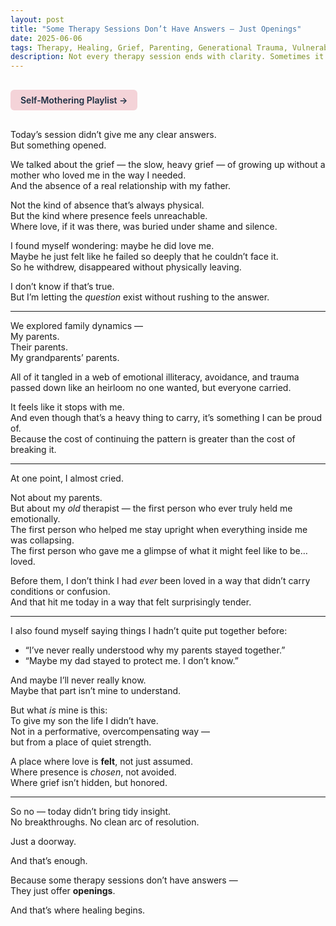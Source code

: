 ```yaml
---
layout: post
title: "Some Therapy Sessions Don’t Have Answers — Just Openings"
date: 2025-06-06
tags: Therapy, Healing, Grief, Parenting, Generational Trauma, Vulnerability
description: Not every therapy session ends with clarity. Sometimes it opens a doorway to a deeper truth, one we’re just beginning to feel.
---
```


<a href="https://music.youtube.com/playlist?list=PLuO5E1rh5RqIzePJeOjdXo62gwnYJ748_&si=NvtF0mzI9Sx2IoPu&shuffle=1" 
   target="_blank" 
   class="back-button"
   style="display:inline-block; margin: 1rem auto; background-color: #F4D3D8; color: #1A2D41; padding: 0.5rem 1rem; border-radius: 6px; font-weight: 600; text-decoration: none;">
  Self‑Mothering Playlist →
</a>

Today’s session didn’t give me any clear answers.  
But something opened.

We talked about the grief — the slow, heavy grief — of growing up without a mother who loved me in the way I needed.  
And the absence of a real relationship with my father.  

Not the kind of absence that’s always physical.  
But the kind where presence feels unreachable.  
Where love, if it was there, was buried under shame and silence.

I found myself wondering: maybe he did love me.  
Maybe he just felt like he failed so deeply that he couldn’t face it.  
So he withdrew, disappeared without physically leaving.

I don’t know if that’s true.  
But I’m letting the *question* exist without rushing to the answer.

---

We explored family dynamics —  
My parents.  
Their parents.  
My grandparents’ parents.

All of it tangled in a web of emotional illiteracy, avoidance, and trauma passed down like an heirloom no one wanted, but everyone carried.

It feels like it stops with me.  
And even though that’s a heavy thing to carry, it’s something I can be proud of.  
Because the cost of continuing the pattern is greater than the cost of breaking it.

---

At one point, I almost cried.

Not about my parents.  
But about my *old* therapist — the first person who ever truly held me emotionally.  
The first person who helped me stay upright when everything inside me was collapsing.  
The first person who gave me a glimpse of what it might feel like to be… loved.

Before them, I don’t think I had *ever* been loved in a way that didn’t carry conditions or confusion.  
And that hit me today in a way that felt surprisingly tender.

---

I also found myself saying things I hadn’t quite put together before:

- “I’ve never really understood why my parents stayed together.”
- “Maybe my dad stayed to protect me. I don’t know.”

And maybe I’ll never really know.  
Maybe that part isn’t mine to understand.

But what *is* mine is this:  
To give my son the life I didn’t have.  
Not in a performative, overcompensating way —  
but from a place of quiet strength.

A place where love is **felt**, not just assumed.  
Where presence is *chosen*, not avoided.  
Where grief isn’t hidden, but honored.

---

So no — today didn’t bring tidy insight.  
No breakthroughs. No clean arc of resolution.

Just a doorway.

And that’s enough.

Because some therapy sessions don’t have answers —  
They just offer **openings**.

And that’s where healing begins.